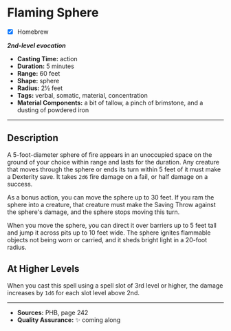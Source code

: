# Flaming Sphere
- [x] Homebrew

***2nd-level evocation***
- **Casting Time:** action
- **Duration:** 5 minutes
- **Range:** 60 feet
- **Shape:** sphere
- **Radius:** 2½ feet
- **Tags:** verbal, somatic, material, concentration
- **Material Components:** a bit of tallow, a pinch of brimstone, and a dusting of powdered iron

---

## Description
A 5-foot-diameter sphere of fire appears in an unoccupied space on the ground of your choice within range and lasts for the duration.
Any creature that moves through the sphere or ends its turn within 5 feet of it must make a Dexterity save.
It takes `2d6` fire damage on a fail, or half damage on a success.

As a bonus action, you can move the sphere up to 30 feet.
If you ram the sphere into a creature, that creature must make the Saving Throw against the sphere's damage, and the sphere stops moving this turn.

When you move the sphere, you can direct it over barriers up to 5 feet tall and jump it across pits up to 10 feet wide.
The sphere ignites flammable objects not being worn or carried, and it sheds bright light in a 20-foot radius.

## At Higher Levels
When you cast this spell using a spell slot of 3rd level or higher, the damage increases by `1d6` for each slot level above 2nd.

---

- **Sources:** PHB, page 242
- **Quality Assurance:** :sparkles: coming along
